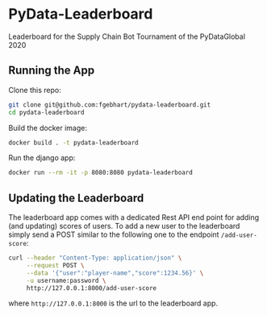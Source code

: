 # PyData-Leaderboard
Leaderboard for the Supply Chain Bot Tournament of the PyDataGlobal 2020


## Running the App
Clone this repo:
```bash
git clone git@github.com:fgebhart/pydata-leaderboard.git
cd pydata-leaderboard
```
Build the docker image:
```bash
docker build . -t pydata-leaderboard
```
Run the django app:
```bash
docker run --rm -it -p 8080:8080 pydata-leaderboard
```


## Updating the Leaderboard
The leaderboard app comes with a dedicated Rest API end point for adding (and updating) scores of users.
To add a new user to the leaderboard simply send a POST similar to the following one to the endpoint `/add-user-score`:

```bash
curl --header "Content-Type: application/json" \
     --request POST \
     --data '{"user":"player-name","score":1234.56}' \
     -u username:password \
     http://127.0.0.1:8000/add-user-score
```

where `http://127.0.0.1:8000` is the url to the leaderboard app.